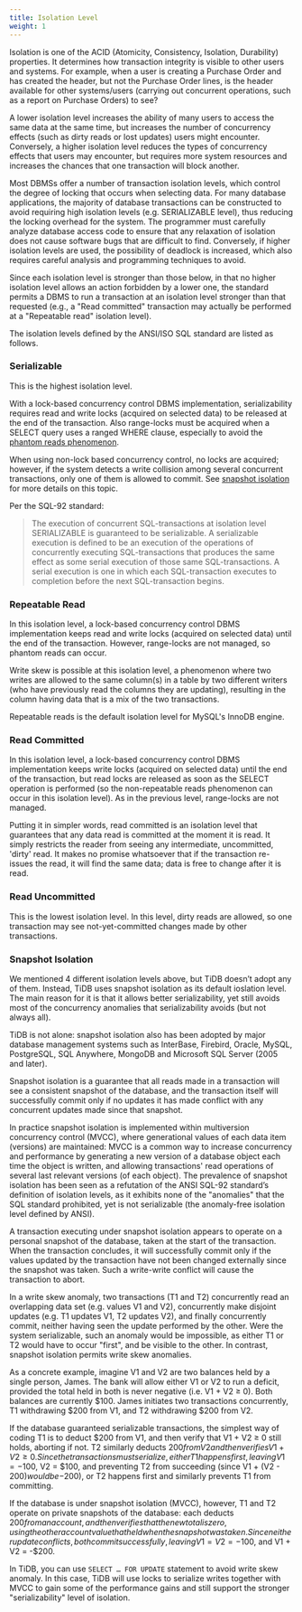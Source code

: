 ```yaml
---
title: Isolation Level
weight: 1
---
```


Isolation is one of the ACID (Atomicity, Consistency, Isolation, Durability) properties. It determines how transaction integrity is visible to other users and systems. For example, when a user is creating a Purchase Order and has created the header, but not the Purchase Order lines, is the header available for other systems/users (carrying out concurrent operations, such as a report on Purchase Orders) to see?

A lower isolation level increases the ability of many users to access the same data at the same time, but increases the number of concurrency effects (such as dirty reads or lost updates) users might encounter. Conversely, a higher isolation level reduces the types of concurrency effects that users may encounter, but requires more system resources and increases the chances that one transaction will block another.

Most DBMSs offer a number of transaction isolation levels, which control the degree of locking that occurs when selecting data. For many database applications, the majority of database transactions can be constructed to avoid requiring high isolation levels (e.g. SERIALIZABLE level), thus reducing the locking overhead for the system. The programmer must carefully analyze database access code to ensure that any relaxation of isolation does not cause software bugs that are difficult to find. Conversely, if higher isolation levels are used, the possibility of deadlock is increased, which also requires careful analysis and programming techniques to avoid.

Since each isolation level is stronger than those below, in that no higher isolation level allows an action forbidden by a lower one, the standard permits a DBMS to run a transaction at an isolation level stronger than that requested (e.g., a "Read committed" transaction may actually be performed at a "Repeatable read" isolation level).

The isolation levels defined by the ANSI/ISO SQL standard are listed as follows.

### Serializable

This is the highest isolation level.

With a lock-based concurrency control DBMS implementation, serializability requires read and write locks (acquired on selected data) to be released at the end of the transaction. Also range-locks must be acquired when a SELECT query uses a ranged WHERE clause, especially to avoid the [phantom reads phenomenon](https://en.wikipedia.org/wiki/Isolation_(database_systems)#Phantom_reads).

When using non-lock based concurrency control, no locks are acquired; however, if the system detects a write collision among several concurrent transactions, only one of them is allowed to commit. See [snapshot isolation](#snapshot-isolation) for more details on this topic.

Per the SQL-92 standard:

> The execution of concurrent SQL-transactions at isolation level SERIALIZABLE is guaranteed to be serializable. A serializable execution is defined to be an execution of the operations of concurrently executing SQL-transactions that produces the same effect as some serial execution of those same SQL-transactions. A serial execution is one in which each SQL-transaction executes to completion before the next SQL-transaction begins.

### Repeatable Read

In this isolation level, a lock-based concurrency control DBMS implementation keeps read and write locks (acquired on selected data) until the end of the transaction. However, range-locks are not managed, so phantom reads can occur.

Write skew is possible at this isolation level, a phenomenon where two writes are allowed to the same column(s) in a table by two different writers (who have previously read the columns they are updating), resulting in the column having data that is a mix of the two transactions.

Repeatable reads is the default isolation level for MySQL's InnoDB engine.

### Read Committed

In this isolation level, a lock-based concurrency control DBMS implementation keeps write locks (acquired on selected data) until the end of the transaction, but read locks are released as soon as the SELECT operation is performed (so the non-repeatable reads phenomenon can occur in this isolation level). As in the previous level, range-locks are not managed.

Putting it in simpler words, read committed is an isolation level that guarantees that any data read is committed at the moment it is read. It simply restricts the reader from seeing any intermediate, uncommitted, 'dirty' read. It makes no promise whatsoever that if the transaction re-issues the read, it will find the same data; data is free to change after it is read.

### Read Uncommitted

This is the lowest isolation level. In this level, dirty reads are allowed, so one transaction may see not-yet-committed changes made by other transactions.

### Snapshot Isolation

We mentioned 4 different isolation levels above, but TiDB doesn’t adopt any of them. Instead, TiDB uses snapshot isolation as its default ioslation level. The main reason for it is that it allows better serializability, yet still avoids most of the concurrency anomalies that serializability avoids (but not always all).

TiDB is not alone: snapshot isolation also has been adopted by major database management systems such as InterBase, Firebird, Oracle, MySQL, PostgreSQL, SQL Anywhere, MongoDB and Microsoft SQL Server (2005 and later).

Snapshot isolation is a guarantee that all reads made in a transaction will see a consistent snapshot of the database, and the transaction itself will successfully commit only if no updates it has made conflict with any concurrent updates made since that snapshot.

In practice snapshot isolation is implemented within multiversion concurrency control (MVCC), where generational values of each data item (versions) are maintained: MVCC is a common way to increase concurrency and performance by generating a new version of a database object each time the object is written, and allowing transactions' read operations of several last relevant versions (of each object). The prevalence of snapshot isolation has been seen as a refutation of the ANSI SQL-92 standard’s definition of isolation levels, as it exhibits none of the "anomalies" that the SQL standard prohibited, yet is not serializable (the anomaly-free isolation level defined by ANSI).

A transaction executing under snapshot isolation appears to operate on a personal snapshot of the database, taken at the start of the transaction. When the transaction concludes, it will successfully commit only if the values updated by the transaction have not been changed externally since the snapshot was taken. Such a write-write conflict will cause the transaction to abort.

In a write skew anomaly, two transactions (T1 and T2) concurrently read an overlapping data set (e.g. values V1 and V2), concurrently make disjoint updates (e.g. T1 updates V1, T2 updates V2), and finally concurrently commit, neither having seen the update performed by the other. Were the system serializable, such an anomaly would be impossible, as either T1 or T2 would have to occur "first", and be visible to the other. In contrast, snapshot isolation permits write skew anomalies.

As a concrete example, imagine V1 and V2 are two balances held by a single person, James. The bank will allow either V1 or V2 to run a deficit, provided the total held in both is never negative (i.e. V1 + V2 ≥ 0). Both balances are currently $100. James initiates two transactions concurrently, T1 withdrawing $200 from V1, and T2 withdrawing $200 from V2.

If the database guaranteed serializable transactions, the simplest way of coding T1 is to deduct $200 from V1, and then verify that V1 + V2 ≥ 0 still holds, aborting if not. T2 similarly deducts $200 from V2 and then verifies V1 + V2 ≥ 0. Since the transactions must serialize, either T1 happens first, leaving V1 = -$100, V2 = $100, and preventing T2 from succeeding (since V1 + (V2 - $200) would be -$200), or T2 happens first and similarly prevents T1 from committing.

If the database is under snapshot isolation (MVCC), however, T1 and T2 operate on private snapshots of the database: each deducts $200 from an account, and then verifies that the new total is zero, using the other account value that held when the snapshot was taken. Since neither update conflicts, both commit successfully, leaving V1 = V2 = -$100, and V1 + V2 = -$200.

In TiDB, you can use `SELECT … FOR UPDATE` statement to avoid write skew anomaly. In this  case, TiDB will use locks to serialize writes together with MVCC to gain some of the performance gains and still support the stronger "serializability" level of isolation.
